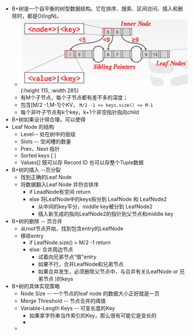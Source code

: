 - B+树是一个自平衡的树型数据结构。它在排序、搜索、区间访问、插入和删除时，都是O(logN)。
	- ![image.png](../assets/image_1724751334901_0.png){:height 115, :width 285}
	- 有M个子节点，每个子节点都有差不多的深度；
	- 包含[M/2 -1,M-1]个KV， `M/2 -1 <= keys.size() <= M-1`
	- 每个非叶子节点有k个key，k+1个非空指针指向child
- B+树如果设计得合理，可以使得
- Leaf Node 的结构
	- Level-- 处在树中的层级
	- Slots -- 空闲槽的数量
	- Prev、Next 指针
	- Sorted keys [ ]
	- Values[] 既可以存 Record ID 也可以存整个Tuple数据
- B+树的插入 --页分裂
	- 找到正确的Leaf Node
	- 将数据翻入Leaf Node 并符合排序
		- if LeadNode有空间 return
		- else 将LeafNode中的keys拆分到 LeafNode 和 LeafNode2
			- 从中间的key平分，middle key被分到 LeafNode2
			- 插入新生成的指向LeafNode2的指针到父节点和middle key
- B+树的删除 -- 页合并
	- 从root节点开始，找到包含entry的LeafNode
	- 移除entry
		- if LeafNode.size() > M/2 -1 return
		- else: 合并周边节点
			- 试着向兄弟节点“借”entry
			- 如果不行，合并LeafNode和兄弟节点
			- 如果合并发生，必须删除父节点中，与合并有关(LeafNode or 兄弟节点 )的keys
- B+树的具体实现策略
	- Node Size -- 一个节点的leaf node 的数据大小正好就是一页
	- Merge Threshold -- 节点合并的阈值
	- Variable-Length Keys -- 可变长度的Key
		- 如果拿字符串当作索引的Key，那么很有可能它是变长的
		-
	-